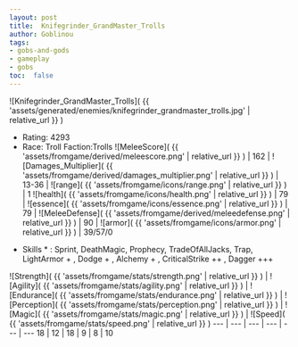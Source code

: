 ```yaml
---
layout: post
title:  Knifegrinder_GrandMaster_Trolls
author: Goblinou
tags:
- gobs-and-gods
- gameplay
- gobs
toc:  false
---
```


![Knifegrinder_GrandMaster_Trolls]( {{ 'assets/generated/enemies/knifegrinder_grandmaster_trolls.jpg' | relative_url }} )
- Rating: 4293
- Race: Troll  Faction:Trolls
![MeleeScore]( {{ 'assets/fromgame/derived/meleescore.png' | relative_url }} ) | 162 | ![Damages_Multiplier]( {{ 'assets/fromgame/derived/damages_multiplier.png' | relative_url }} ) | 13-36 | ![range]( {{ 'assets/fromgame/icons/range.png' | relative_url }} ) | 1
![health]( {{ 'assets/fromgame/icons/health.png' | relative_url }} ) | 79 | ![essence]( {{ 'assets/fromgame/icons/essence.png' | relative_url }} ) | 79 | ![MeleeDefense]( {{ 'assets/fromgame/derived/meleedefense.png' | relative_url }} ) | 90 | ![armor]( {{ 'assets/fromgame/icons/armor.png' | relative_url }} ) | 39/57/0
* Skills * : Sprint, DeathMagic, Prophecy, TradeOfAllJacks, Trap, LightArmor + , Dodge + , Alchemy + , CriticalStrike ++ , Dagger +++ 

![Strength]( {{ 'assets/fromgame/stats/strength.png' | relative_url }} ) | ![Agility]( {{ 'assets/fromgame/stats/agility.png' | relative_url }} ) | ![Endurance]( {{ 'assets/fromgame/stats/endurance.png' | relative_url }} ) | ![Perception]( {{ 'assets/fromgame/stats/perception.png' | relative_url }} ) | ![Magic]( {{ 'assets/fromgame/stats/magic.png' | relative_url }} ) | ![Speed]( {{ 'assets/fromgame/stats/speed.png' | relative_url }} )
--- | --- | --- | --- | --- | ---
18 | 12 | 18 | 9 | 8 | 10
